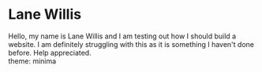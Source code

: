 # Lane Willis
Hello, my name is Lane Willis and I am testing out how I should build a website. I am definitely struggling with this as it is something I haven't done before. Help appreciated.  
theme: minima
